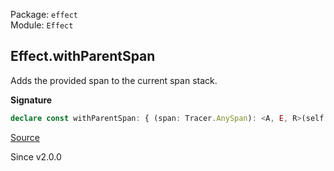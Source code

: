 Package: `effect`<br />
Module: `Effect`<br />

## Effect.withParentSpan

Adds the provided span to the current span stack.

**Signature**

```ts
declare const withParentSpan: { (span: Tracer.AnySpan): <A, E, R>(self: Effect<A, E, R>) => Effect<A, E, Exclude<R, Tracer.ParentSpan>>; <A, E, R>(self: Effect<A, E, R>, span: Tracer.AnySpan): Effect<A, E, Exclude<R, Tracer.ParentSpan>>; }
```

[Source](https://github.com/Effect-TS/effect/tree/main/packages/effect/src/Effect.ts#L13153)

Since v2.0.0